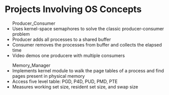# Projects Involving OS Concepts
<ul>Producer_Consumer
  <li>Uses kernel-space semaphores to solve the classic producer-consumer problem</li>
  <li>Producer adds all processes to a shared buffer</li>
  <li>Consumer removes the processes from buffer and collects the elapsed time</li>
  <li>Video demos one producere with multiple consumers</li>
</ul>
<ul>Memory_Manager
  <li>Implements kernel module to walk the page tables of a process and find pages present in physical memory</li>
  <li>Access five level table: PGD, P4D, PUD, PMD, PTE</li>
  <li>Measures working set size, resident set size, and swap size</li>
</ul>
